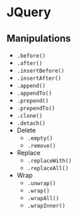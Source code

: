 # JQuery
## Manipulations
- `.before()`
- `.after()`
- `.insertBefore()`
- `.insertAfter()`
- `.append()`
- `.appendTo()`
- `.prepend()`
- `.prependTo()`
- `.clone()`
- `.detach()`
- Delete
    - `.empty()`
    - `.remove()`
- Replace
    - `.replaceWith()`
    - `.replaceAll()`
- Wrap
    - `.unwrap()`
    - `.wrap()`
    - `.wrapAll()`
    - `.wrapInner()`